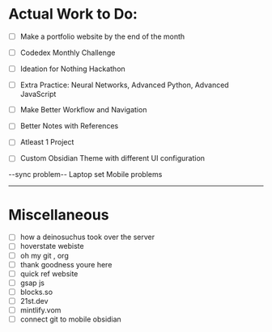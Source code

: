# Actual Work to Do:

- [ ] Make a portfolio website by the end of the month
- [ ] Codedex Monthly Challenge 
- [ ] Ideation for Nothing Hackathon
- [ ] Extra Practice: Neural Networks, Advanced Python, Advanced JavaScript
- [ ] Make Better Workflow and Navigation
- [ ] Better Notes with References
- [ ] Atleast 1 Project
- [ ] Custom Obsidian Theme with different UI configuration


--sync problem--
Laptop set
Mobile problems

---
# Miscellaneous

  - [ ] how a deinosuchus took over the server
  - [ ] hoverstate webiste
  - [ ] oh my git , org
  - [ ] thank goodness youre here
  - [ ] quick ref website
  - [ ] gsap js
  - [ ] blocks.so
  - [ ] 21st.dev
  - [ ] mintlify.vom
  - [ ] connect git to mobile obsidian